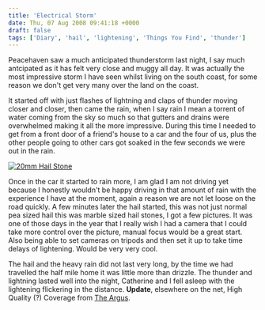 ```yaml
---
title: 'Electrical Storm'
date: Thu, 07 Aug 2008 09:41:18 +0000
draft: false
tags: ['Diary', 'hail', 'lightening', 'Things You Find', 'thunder']
---
```


Peacehaven saw a much anticipated thunderstorm last night, I say much antcipated as it has felt very close and muggy all day. It was actually the most impressive storm I have seen whilst living on the south coast, for some reason we don't get very many over the land on the coast.

It started off with just flashes of lightning and claps of thunder moving closer and closer, then came the rain, when I say rain I mean a torrent of water coming from the sky so much so that gutters and drains were overwhelmed making it all the more impressive. During this time I needed to get from a front door of a friend's house to a car and the four of us, plus the other people going to other cars got soaked in the few seconds we were out in the rain.

[](/img/archive/2008/08/hailstonesongrass.jpg)[](/img/archive/2008/08/pennyandhailstones.jpg)[![](/img/archive/2008/08/20mmhailstone-150x150.jpg "20mm Hail Stone")](/img/archive/2008/08/20mmhailstone.jpg)

Once in the car it started to rain more, I am glad I am not driving yet because I honestly wouldn't be happy driving in that amount of rain with the experience I have at the moment, again a reason we are not let loose on the road quickly. A few minutes later the hail started, this was not just normal pea sized hail this was marble sized hail stones, I got a few pictures. It was one of those days in the year that I really wish I had a camera that I could take more control over the picture, manual focus would be a great start. Also being able to set cameras on tripods and then set it up to take time delays of lightening. Would be very very cool.

The hail and the heavy rain did not last very long, by the time we had travelled the half mile home it was little more than drizzle. The thunder and lightning lasted well into the night, Catherine and I fell asleep with the lightening flickering in the distance. **Update**, elsewhere on the net, High Quality (?) Coverage from [The Argus](http://www.theargus.co.uk/news/3576240.Lightning_strikes_in_spectacular_storms/).